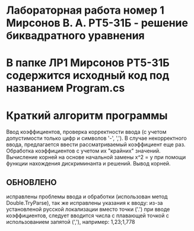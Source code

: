 # Лабораторная работа номер 1 Мирсонов В. А. РТ5-31Б - решение биквадратного уравнения
# В папке ЛР1 Мирсонов РТ5-31Б содержится исходный код под названием Program.cs

# Краткий алгоритм программы
Ввод коэффициентов, проверка корректности ввода (с учетом допустимости только цифр и символов '-', ','). В случае некорректного ввода, предлагается ввести рассматриваемый коэффициент еще раз. Обработка коэффициентов с учетом их "крайних" значений. Вычисление корней на основе начальной замены х^2 = y при помощи функции нахождения дискриминанта и решений. Вывод корней.

## ОБНОВЛЕНО
исправлены проблемы ввода и обработки (использован метод Double.TryParse), так же исправлены указания к вводу: из-за установленой русской локализации вместо точки ('.') при вводе коэффициентов, следует вводится числа с плавающей точкой с использованием запятой (','), например: 1,23;1,778
